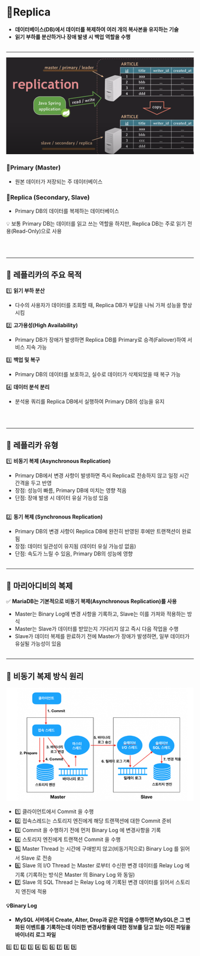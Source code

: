 # 📌Replica
- **데이터베이스(DB)에서 데이터를 복제하여 여러 개의 복사본을 유지하는 기술**
- **읽기 부하를 분산하거나 장애 발생 시 백업 역할을 수행**
  <br><br>
---

![img.png](image/replica.png)


### 🔸Primary (Master)
- 원본 데이터가 저장되는 주 데이터베이스
### 🔸Replica (Secondary, Slave) 
- Primary DB의 데이터를 복제하는 데이터베이스

💡 보통 Primary DB는 데이터를 읽고 쓰는 역할을 하지만, Replica DB는 주로 읽기 전용(Read-Only)으로 사용

<br><br>

---
## 📌 레플리카의 주요 목적
1️⃣ **읽기 부하 분산**
- 다수의 사용자가 데이터를 조회할 때, Replica DB가 부담을 나눠 가져 성능을 향상시킴

2️⃣ **고가용성(High Availability)**
- Primary DB가 장애가 발생하면 Replica DB를 Primary로 승격(Failover)하여 서비스 지속 가능

3️⃣ **백업 및 복구**
- Primary DB의 데이터를 보호하고, 실수로 데이터가 삭제되었을 때 복구 가능

4️⃣ **데이터 분석 분리**
- 분석용 쿼리를 Replica DB에서 실행하여 Primary DB의 성능을 유지

<br><br>

---

## 📌 레플리카 유형 
1️⃣ **비동기 복제 (Asynchronous Replication)**
- Primary DB에서 변경 사항이 발생하면 즉시 Replica로 전송하지 않고 일정 시간 간격을 두고 반영
- 장점: 성능이 빠름, Primary DB에 미치는 영향 적음
- 단점: 장애 발생 시 데이터 유실 가능성 있음
<br><br>

2️⃣ **동기 복제 (Synchronous Replication)**
- Primary DB의 변경 사항이 Replica DB에 완전히 반영된 후에만 트랜잭션이 완료됨
- 장점: 데이터 일관성이 유지됨 (데이터 유실 가능성 없음)
- 단점: 속도가 느릴 수 있음, Primary DB의 성능에 영향
  <br><br>

---

## 📌 마리아디비의 복제
✅ **MariaDB는 기본적으로 비동기 복제(Asynchronous Replication)를 사용**
- Master는 Binary Log에 변경 사항을 기록하고, Slave는 이를 가져와 적용하는 방식
- Master는 Slave가 데이터를 받았는지 기다리지 않고 즉시 다음 작업을 수행
- Slave가 데이터 복제를 완료하기 전에 Master가 장애가 발생하면, 일부 데이터가 유실될 가능성이 있음
  <br><br>

---
## 📌 비동기 복제 방식 원리
![img_1.png](image/replica2.png)
- 1️⃣ 클라이언트에서 Commit 을 수행
- 2️⃣ 접속스레드는 스토리지 엔진에게 해당 트랜잭션에 대한 Commit 준비
- 3️⃣ Commit 을 수행하기 전에 먼저 Binary Log 에 변경사항을 기록
- 4️⃣ 스토리지 엔진에게 트랜잭션 Commit 을 수행
- 5️⃣ Master Thread 는 시간에 구애받지 않고(비동기적으로) Binary Log 를 읽어서 Slave 로 전송
- 6️⃣ Slave 의 I/O Thread 는 Master 로부터 수신한 변경 데이터를 Relay Log 에 기록 (기록하는 방식은 Master 의 Binary Log 와 동일)
- 7️⃣ Slave 의 SQL Thread 는 Relay Log 에 기록된 변경 데이터를 읽어서 스토리지 엔진에 적용

#### 💡Binary Log
- **MySQL 서버에서 Create, Alter, Drop과 같은 작업을 수행하면 MySQL은 그 변화된 이벤트를 기록하는데 이러한 변경사항들에 대한 정보를 담고 있는 이진 파일을 바이너리 로그 파일**


0️⃣ 
1️⃣ 
2️⃣ 
3️⃣ 
4️⃣ 
5️⃣ 
6️⃣ 
7️⃣ 
8️⃣
9️⃣ 
